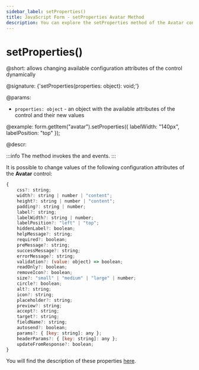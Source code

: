 ```yaml
---
sidebar_label: setProperties()
title: JavaScript Form - setProperties Avatar Method 
description: You can explore the setProperties method of the Avatar control of Form in the documentation of the DHTMLX JavaScript UI library. Browse developer guides and API reference, try out code examples and live demos, and download a free 30-day evaluation version of DHTMLX Suite.
---
```


# setProperties()

@short: allows changing available configuration attributes of the control dynamically

@signature: {'setProperties(properties: object): void;'}

@params:
- `properties: object` - an object with the available attributes of the control and their new values

@example:
form.getItem("avatar").setProperties({
    labelWidth: "140px", 
    labelPosition: "top"
});
 
@descr:

:::info
The method invokes the [](form/api/avatar/avatar_afterchangeproperties_event.md) and [](form/api/avatar/avatar_beforechangeproperties_event.md) events.
:::

It is possible to change values of the following configuration attributes of the **Avatar** control:

~~~js
{
	css?: string;
    width?: string | number | "content";
    height?: string | number | "content";
    padding?: string | number;
    label?: string;
    labelWidth?: string | number;
    labelPosition?: "left" | "top";
    hiddenLabel?: boolean;
    helpMessage?: string;
    required?: boolean;
    preMessage?: string;
    successMessage?: string;
    errorMessage?: string;
    validation?: (value: object) => boolean;
    readOnly?: boolean;
    removeIcon?: boolean;
    size?: "small" | "medium" | "large" | number;
    circle?: boolean;
    alt?: string;
    icon?: string;
    placeholder?: string;
    preview?: string;
    accept?: string;
    target?: string;
    fieldName?: string;
    autosend?: boolean;
    params?: { [key: string]: any };
    headerParams?: { [key: string]: any };
    updateFromResponse?: boolean;
}
~~~

You will find the description of these properties [here](form/api/avatar/api_avatar_properties.md).


